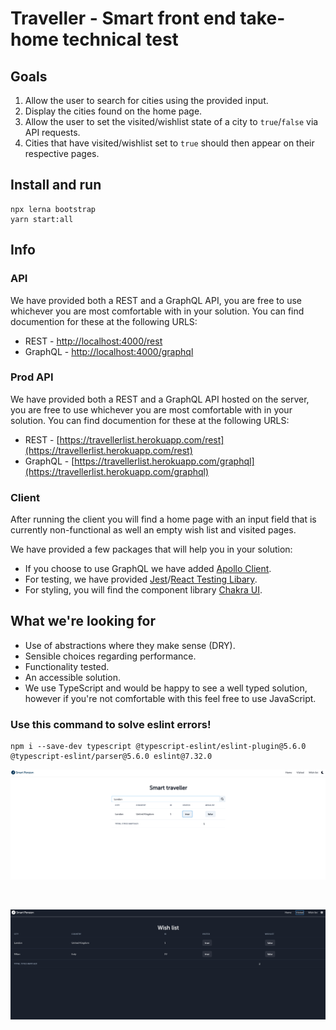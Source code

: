 # Traveller - Smart front end take-home technical test

## Goals

1.  Allow the user to search for cities using the provided input.
2.  Display the cities found on the home page.
3.  Allow the user to set the visited/wishlist state of a city to `true`/`false` via API requests.
4.  Cities that have visited/wishlist set to `true` should then appear on their respective pages.

## Install and run

```
npx lerna bootstrap
yarn start:all
```

## Info

### API

We have provided both a REST and a GraphQL API, you are free to use whichever you are most comfortable with in your solution. You can find documention for these at the following URLS:

- REST - [http://localhost:4000/rest](http://localhost:4000/rest)
- GraphQL - [http://localhost:4000/graphql](http://localhost:4000/graphql)

### Prod API

We have provided both a REST and a GraphQL API hosted on the server, you are free to use whichever you are most comfortable with in your solution. You can find documention for these at the following URLS:

- REST - [https://travellerlist.herokuapp.com/rest](https://travellerlist.herokuapp.com/rest)
- GraphQL - [https://travellerlist.herokuapp.com/graphql](https://travellerlist.herokuapp.com/graphql)

### Client

After running the client you will find a home page with an input field that is currently non-functional as well an empty wish list and visited pages.

We have provided a few packages that will help you in your solution:

- If you choose to use GraphQL we have added [Apollo Client](https://www.apollographql.com/docs/react).
- For testing, we have provided [Jest](https://jestjs.io)/[React Testing Libary](https://testing-library.com/docs/react-testing-library/intro).
- For styling, you will find the component library [Chakra UI](https://chakra-ui.com).

## What we're looking for

- Use of abstractions where they make sense (DRY).
- Sensible choices regarding performance.
- Functionality tested.
- An accessible solution.
- We use TypeScript and would be happy to see a well typed solution, however if you're not comfortable with this feel free to use JavaScript.

### Use this command to solve eslint errors!

```
npm i --save-dev typescript @typescript-eslint/eslint-plugin@5.6.0 @typescript-eslint/parser@5.6.0 eslint@7.32.0
```

<img src="./img/home.png" alt="home" />
<p>&nbsp;</p>

<img src="./img/wishlist.png" alt="wishlist" />
